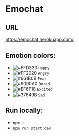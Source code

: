 # Emochat

## URL

https://emochat.herokuapp.com/

## Emotion colors:

* ![#FFD333](https://via.placeholder.com/15/FFD333/000000?text=+) `Happy`
* ![#FF2020](https://via.placeholder.com/15/FF2020/000000?text=+) `Angry`
* ![#661B0B](https://via.placeholder.com/15/661B0B/000000?text=+) `Fear`
* ![#9090A0](https://via.placeholder.com/15/9090A0/000000?text=+) `Bored`
* ![#EF6F18](https://via.placeholder.com/15/EF6F18/000000?text=+) `Excited`
* ![#37649B](https://via.placeholder.com/15/37649B/000000?text=+) `Sad`

## Run locally:

* `npm i`
* `npm run start:dev`